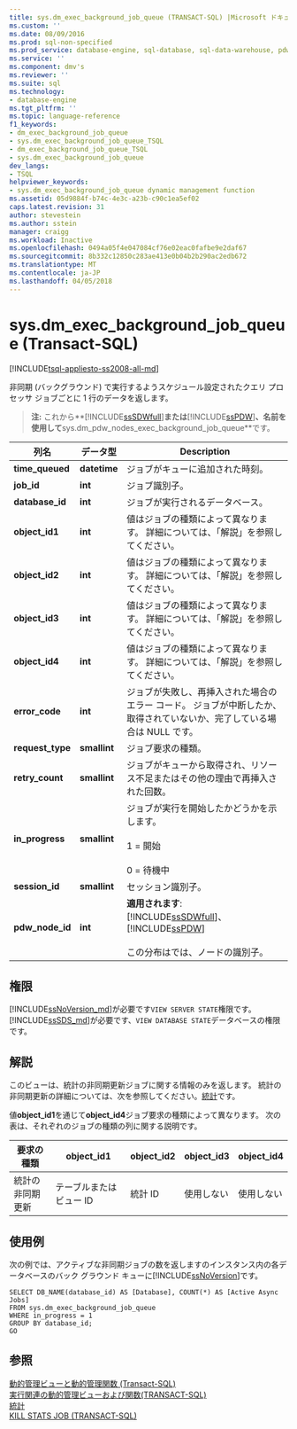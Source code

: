 ```yaml
---
title: sys.dm_exec_background_job_queue (TRANSACT-SQL) |Microsoft ドキュメント
ms.custom: ''
ms.date: 08/09/2016
ms.prod: sql-non-specified
ms.prod_service: database-engine, sql-database, sql-data-warehouse, pdw
ms.service: ''
ms.component: dmv's
ms.reviewer: ''
ms.suite: sql
ms.technology:
- database-engine
ms.tgt_pltfrm: ''
ms.topic: language-reference
f1_keywords:
- dm_exec_background_job_queue
- sys.dm_exec_background_job_queue_TSQL
- dm_exec_background_job_queue_TSQL
- sys.dm_exec_background_job_queue
dev_langs:
- TSQL
helpviewer_keywords:
- sys.dm_exec_background_job_queue dynamic management function
ms.assetid: 05d9884f-b74c-4e3c-a23b-c90c1ea5ef02
caps.latest.revision: 31
author: stevestein
ms.author: sstein
manager: craigg
ms.workload: Inactive
ms.openlocfilehash: 0494a05f4e047084cf76e02eac0fafbe9e2daf67
ms.sourcegitcommit: 8b332c12850c283ae413e0b04b2b290ac2edb672
ms.translationtype: MT
ms.contentlocale: ja-JP
ms.lasthandoff: 04/05/2018
---
```

# <a name="sysdmexecbackgroundjobqueue-transact-sql"></a>sys.dm_exec_background_job_queue (Transact-SQL)
[!INCLUDE[tsql-appliesto-ss2008-all-md](../../includes/tsql-appliesto-ss2008-all-md.md)]

  非同期 (バックグラウンド) で実行するようスケジュール設定されたクエリ プロセッサ ジョブごとに 1 行のデータを返します。  
  
> **注:** これから**[!INCLUDE[ssSDWfull](../../includes/sssdwfull-md.md)]**または**[!INCLUDE[ssPDW](../../includes/sspdw-md.md)]**、名前を使用して**sys.dm_pdw_nodes_exec_background_job_queue**です。  
  
|列名|データ型|Description|  
|-----------------|---------------|-----------------|  
|**time_queued**|**datetime**|ジョブがキューに追加された時刻。|  
|**job_id**|**int**|ジョブ識別子。|  
|**database_id**|**int**|ジョブが実行されるデータベース。|  
|**object_id1**|**int**|値はジョブの種類によって異なります。 詳細については、「解説」を参照してください。|  
|**object_id2**|**int**|値はジョブの種類によって異なります。 詳細については、「解説」を参照してください。|  
|**object_id3**|**int**|値はジョブの種類によって異なります。 詳細については、「解説」を参照してください。|  
|**object_id4**|**int**|値はジョブの種類によって異なります。 詳細については、「解説」を参照してください。|  
|**error_code**|**int**|ジョブが失敗し、再挿入された場合のエラー コード。 ジョブが中断したか、取得されていないか、完了している場合は NULL です。|  
|**request_type**|**smallint**|ジョブ要求の種類。|  
|**retry_count**|**smallint**|ジョブがキューから取得され、リソース不足またはその他の理由で再挿入された回数。|  
|**in_progress**|**smallint**|ジョブが実行を開始したかどうかを示します。<br /><br /> 1 = 開始<br /><br /> 0 = 待機中|  
|**session_id**|**smallint**|セッション識別子。|  
|**pdw_node_id**|**int**|**適用されます**: [!INCLUDE[ssSDWfull](../../includes/sssdwfull-md.md)]、 [!INCLUDE[ssPDW](../../includes/sspdw-md.md)]<br /><br /> この分布はでは、ノードの識別子。|  
  
## <a name="permissions"></a>権限

[!INCLUDE[ssNoVersion_md](../../includes/ssnoversion-md.md)]が必要です`VIEW SERVER STATE`権限です。   
[!INCLUDE[ssSDS_md](../../includes/sssds-md.md)]が必要です、`VIEW DATABASE STATE`データベースの権限です。   
  
## <a name="remarks"></a>解説  
 このビューは、統計の非同期更新ジョブに関する情報のみを返します。 統計の非同期更新の詳細については、次を参照してください。[統計](../../relational-databases/statistics/statistics.md)です。  
  
 値**object_id1**を通じて**object_id4**ジョブ要求の種類によって異なります。 次の表は、それぞれのジョブの種類の列に関する説明です。  
  
|要求の種類|object_id1|object_id2|object_id3|object_id4|  
|------------------|-----------------|-----------------|-----------------|-----------------|  
|統計の非同期更新|テーブルまたはビュー ID|統計 ID|使用しない|使用しない|  
  
## <a name="examples"></a>使用例  
 次の例では、アクティブな非同期ジョブの数を返しますのインスタンス内の各データベースのバック グラウンド キューに[!INCLUDE[ssNoVersion](../../includes/ssnoversion-md.md)]です。  
  
```  
SELECT DB_NAME(database_id) AS [Database], COUNT(*) AS [Active Async Jobs]  
FROM sys.dm_exec_background_job_queue  
WHERE in_progress = 1  
GROUP BY database_id;  
GO  
```  
  
## <a name="see-also"></a>参照  
 [動的管理ビューと動的管理関数 &#40;Transact-SQL&#41;](~/relational-databases/system-dynamic-management-views/system-dynamic-management-views.md)   
 [実行関連の動的管理ビューおよび関数&#40;TRANSACT-SQL&#41;](../../relational-databases/system-dynamic-management-views/execution-related-dynamic-management-views-and-functions-transact-sql.md)   
 [統計](../../relational-databases/statistics/statistics.md)   
 [KILL STATS JOB &#40;TRANSACT-SQL&#41;](../../t-sql/language-elements/kill-stats-job-transact-sql.md)  
  
  



